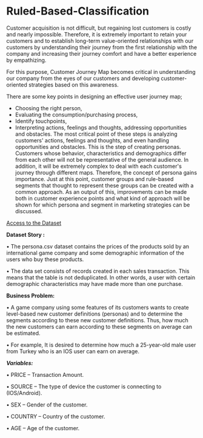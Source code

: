# Ruled-Based-Classification

Customer acquisition is not difficult, but regaining lost customers is costly and nearly impossible. Therefore, it is extremely important to retain your customers and to establish long-term value-oriented relationships with our customers by understanding their journey from the first relationship with the company and increasing their journey comfort and have a better experience by empathizing. 

For this purpose, Customer Journey Map becomes critical in understanding our company from the eyes of our customers and developing customer-oriented strategies based on this awareness. 

There are some key points in designing an effective user journey map; 
- Choosing the right person, 
- Evaluating the consumption/purchasing process, 
- Identify touchpoints, 
- Interpreting actions, feelings and thoughts, addressing opportunities and obstacles. 
The most critical point of these steps is analyzing customers' actions, feelings and thoughts, and even handling opportunities and obstacles. This is the step of creating personas.
Customers whose behavior, characteristics and demographics differ from each other will not be representative of the general audience. In addition, it will be extremely complex to deal with each customer's journey through different maps. Therefore, the concept of persona gains importance.
Just at this point, customer groups and rule-based segments that thought to represent these groups can be created with a common approach. As an output of this, improvements can be made both in customer experience points and what kind of approach will be shown for which persona and segment in marketing strategies can be discussed. 

[Access to the Dataset](https://www.kaggle.com/ozlemilgun/persona)


**Dataset Story :**

•	The persona.csv dataset contains the prices of the products sold by an international game company and some demographic information of the users who buy these products.

•	The data set consists of records created in each sales transaction. This means that the table is not deduplicated. In other words, a user with certain demographic characteristics may have made more than one purchase.


**Business Problem:** 

•	A game company using some features of its customers wants to create level-based new customer definitions (personas) and to determine the segments according to these new customer definitions. Thus,  how much the new customers can earn according to these segments on average can be estimated.

•	For example, It is desired to determine how much a 25-year-old male user from Turkey who is an IOS user can earn on average. 


***Variables:***

•	PRICE – Transaction Amount.

•	SOURCE – The type of device the customer is connecting to (IOS/Android).

•	SEX – Gender of the customer.

•	COUNTRY – Country of the customer.

•	AGE – Age of the customer.

